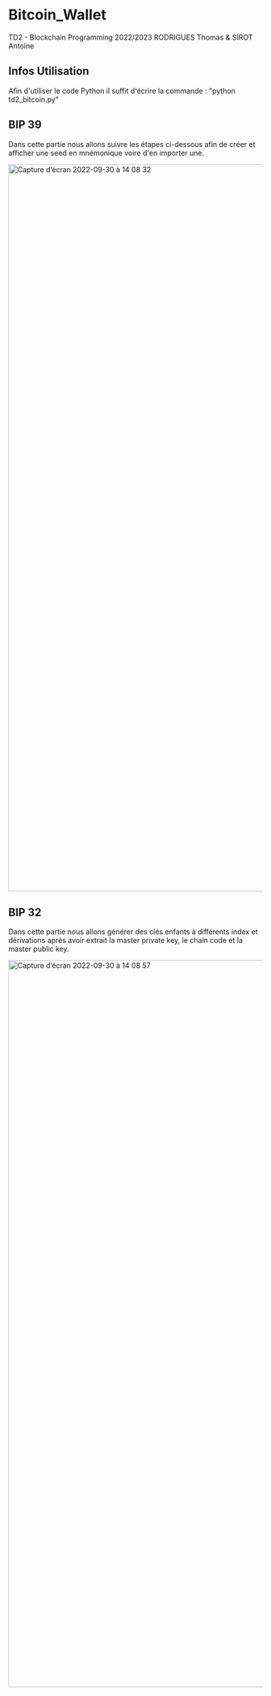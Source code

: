 # Bitcoin_Wallet
TD2 - Blockchain Programming 2022/2023
RODRIGUES Thomas & SIROT Antoine

## Infos Utilisation
Afin d'utiliser le code Python il suffit d'écrire la commande : "python td2_bitcoin.py"

## BIP 39 
Dans cette partie nous allons suivre les étapes ci-dessous afin de créer et afficher une seed en mnémonique voire d'en importer une.

<img width="1440" alt="Capture d’écran 2022-09-30 à 14 08 32" src="https://user-images.githubusercontent.com/101109062/193266470-65203baa-340e-4e59-8b75-7742e44075cc.png">

## BIP 32 
Dans cette partie nous allons générer des clés enfants à différents index et dérivations après avoir extrait la master private key, le chain code et la master public key.

<img width="1440" alt="Capture d’écran 2022-09-30 à 14 08 57" src="https://user-images.githubusercontent.com/101109062/193266497-057a8852-1800-4224-a83b-50d15df8ca7c.png">
